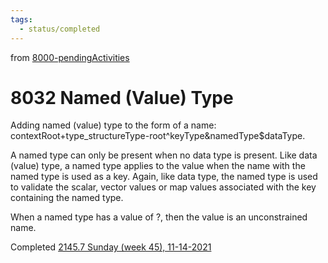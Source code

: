 ```yaml
---
tags:
  - status/completed
---
```

from [8000-pendingActivities](8000-pendingActivities.md)
# 8032 Named (Value) Type
Adding named (value) type to the form of a name: contextRoot+type_structureType-root^keyType&namedType$dataType.

A named type can only be present when no data type is present. Like data (value) type, a named type applies to the value when the name with the named type is used as a key. Again, like data type, the named type is used to validate the scalar, vector values or map values associated with the key containing the named type.

When a named type has a value of ?, then the value is an unconstrained name.

Completed [2145.7 Sunday (week 45), 11-14-2021](2145.7%20Sunday%20(week%2045),%2011-14-2021.md)